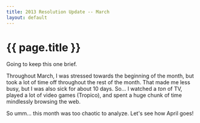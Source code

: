 ```yaml
---
title: 2013 Resolution Update -- March
layout: default
---
```


# {{ page.title }}

Going to keep this one brief.

Throughout March, I was stressed towards the beginning of the month, but took a
lot of time off throughout the rest of the month. That made me less busy, but I
was also sick for about 10 days. So... I watched a *ton* of TV, played a lot of
video games (Tropico), and spent a huge chunk of time mindlessly 
browsing the web.

So umm... this month was too chaotic to analyze. Let's see how April goes!
